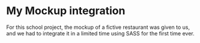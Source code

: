 # My Mockup integration

For this school project, the mockup of a fictive restaurant was given to us, and we had to integrate it in a limited time using SASS for the first time ever.
